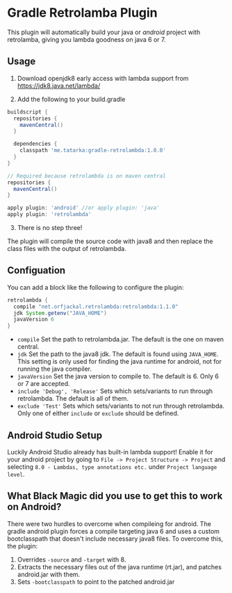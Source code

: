 Gradle Retrolamba Plugin
========================

This plugin will automatically build your java or *android* project with
retrolamba, giving you lambda goodness on java 6 or 7.

Usage
----

1. Download openjdk8 early access with lambda support from
https://jdk8.java.net/lambda/

2. Add the following to your build.gradle

```groovy
buildscript {
  repositories {
    mavenCentral()
  }

  dependencies {
    classpath 'me.tatarka:gradle-retrolambda:1.0.0'
  }
}

// Required because retrolambda is on maven central
repositories {
  mavenCentral()
}

apply plugin: 'android' //or apply plugin: 'java'
apply plugin: 'retrolambda'
```

3. There is no step three!

The plugin will compile the source code with java8 and then replace the class
files with the output of retrolambda.

Configuation
------------

You can add a block like the following to configure the plugin:

```groovy
retrolambda {
  compile "net.orfjackal.retrolambda:retrolambda:1.1.0"
  jdk System.getenv("JAVA_HOME")
  javaVersion 6
}
```

- `compile` Set the path to retrolambda.jar. The default is the one on maven
  central.
- `jdk` Set the path to the java8 jdk. The default is found using `JAVA_HOME`.
  This setting is only used for finding the java runtime for android, not for
  running the java compiler.
- `javaVersion` Set the java version to compile to. The default is 6. Only 6 or
  7 are accepted.
- `include 'Debug', 'Release'` Sets which sets/variants to run through
  retrolambda. The default is all of them.
- `exclude 'Test'` Sets which sets/variants to not run through retrolambda. Only
  one of either `include` or `exclude` should be defined.

Android Studio Setup
--------------------
Luckily Android Studio already has built-in lambda support! Enable it for your
android project by going to `File -> Project Structure -> Project` and selecting
`8.0 - Lambdas, type annotations etc.` under `Project language level`.

What Black Magic did you use to get this to work on Android?
------------------------------------------------------------

There were two hurdles to overcome when compileing for android. The gradle
android plugin forces a compile targeting java 6 and uses a custom
bootclasspath that doesn't include necessary java8 files. To overcome this, the
plugin:

1. Overrides `-source` and `-target` with 8.
2. Extracts the necessary files out of the java runtime (rt.jar), and patches
android.jar with them.
3. Sets `-bootclasspath` to point to the patched android.jar
